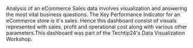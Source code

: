 Analysis of an eCommerce Sales data involves visualization and answering the most vital business questions. The Key Performance Indicator for an eCommerce store is it's sales. Hence this dashboard 
consist of visuals represented with sales, profit and operational cost along with various other parameters.This dashboard was part of the Techtip24's Data Visualization Workshop.
